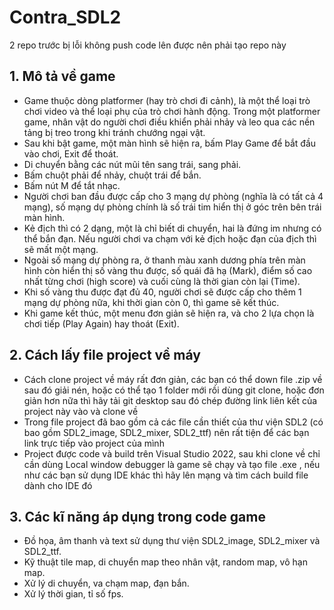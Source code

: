 # Contra_SDL2
2 repo trước bị lỗi không push code lên được nên phải tạo repo này
## 1. Mô tả về game
- Game thuộc dòng platformer (hay trò chơi đi cảnh), là một thể loại trò chơi video và thể loại phụ của trò chơi hành động. Trong một platformer game, nhân vật do người chơi điều khiển phải nhảy và leo qua các nền tảng bị treo trong khi tránh chướng ngại vật.
- Sau khi bật game, một màn hình sẽ hiện ra, bấm Play Game để bắt đầu vào chơi, Exit để thoát.
- Di chuyển bằng các nút mũi tên sang trái, sang phải.
- Bấm chuột phải để nhảy, chuột trái để bắn.
- Bấm nút M để tắt nhạc.
- Người chơi ban đầu được cấp cho 3 mạng dự phòng (nghĩa là có tất cả 4 mạng), số mạng dự phòng chính là số trái tim hiển thị ở góc trên bên trái màn hình.
- Kẻ địch thì có 2 dạng, một là chỉ biết di chuyển, hai là đứng im nhưng có thể bắn đạn. Nếu người chơi va chạm với kẻ địch hoặc đạn của địch thì sẽ mất một mạng.
- Ngoài số mạng dự phòng ra, ở thanh màu xanh dương phía trên màn hình còn hiển thị số vàng thu được, số quái đã hạ (Mark), điểm số cao nhất từng chơi (high score) và cuối cùng là thời gian còn lại (Time).
- Khi số vàng thu được đạt đủ 40, người chơi sẽ được cấp cho thêm 1 mạng dự phòng nữa, khi thời gian còn 0, thì game sẽ kết thúc.
- Khi game kết thúc, một menu đơn giản sẽ hiện ra, và cho 2 lựa chọn là chơi tiếp (Play Again) hay thoát (Exit).

## 2. Cách lấy file project về máy
- Cách clone project về máy rất đơn giản, các bạn có thể down file .zip về sau đó giải nén, hoặc có thể tạo 1 folder mới rồi dùng git clone, hoặc đơn giản hơn nữa thì hãy tải git desktop sau đó chép đường link liên kết của project này vào và clone về
- Trong file project đã bao gồm cả các file cần thiết của thư viện SDL2 (có bao gồm SDL2_image, SDL2_mixer, SDL2_ttf) nên rất tiện để các bạn link trực tiếp vào project của mình
- Project được code và build trên Visual Studio 2022, sau khi clone về chỉ cần dùng Local window debugger là game sẽ chạy và tạo file .exe , nếu như các bạn sử dụng IDE khác thì hãy lên mạng và tìm cách build file dành cho IDE đó

## 3. Các kĩ năng áp dụng trong code game
- Đồ họa, âm thanh và text sử dụng thư viện SDL2_image, SDL2_mixer và SDL2_ttf.
- Kỹ thuật tile map, di chuyển map theo nhân vật, random map, vô hạn map.
- Xử lý di chuyển, va chạm map, đạn bắn.
- Xử lý thời gian, tỉ số fps.
